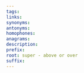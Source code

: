 ```yaml
---
tags: 
links: 
synonyms: 
antonyms: 
homophones: 
anagrams: 
description: 
prefix: 
root: super - above or over
suffix:
---
```

